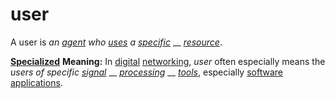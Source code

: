 # user

A user is _an_ [_agent_](https://github.com/gcassel/Modular-Organization-Terminology/blob/master/terms/agent.md) _who_ [_uses_](https://github.com/gcassel/Modular-Organization-Terminology/blob/master/terms/use.md) _a_ [_specific_](https://github.com/gcassel/Modular-Organization-Terminology/blob/master/terms/specific.md) __ [_resource_](https://github.com/gcassel/Modular-Organization-Terminology/blob/master/terms/resource.md).

[**Specialized**](https://github.com/gcassel/Modular-Organization-Terminology/blob/master/terms/specialize.md) **Meaning:** In [digital](https://github.com/gcassel/Modular-Organization-Terminology/blob/master/terms/digital.md) [networking](https://github.com/gcassel/Modular-Organization-Terminology/blob/master/terms/network.md), _user_ often especially means the _users of specific_ [_signal_](https://github.com/gcassel/Modular-Organization-Terminology/blob/master/terms/signal.md) __ [_processing_](https://github.com/gcassel/Modular-Organization-Terminology/blob/master/terms/process.md) __ [_tools_](https://github.com/gcassel/Modular-Organization-Terminology/blob/master/terms/tool.md), especially [software](https://github.com/gcassel/Modular-Organization-Terminology/blob/master/terms/software.md) [applications](https://github.com/gcassel/Modular-Organization-Terminology/blob/master/terms/application.md).
